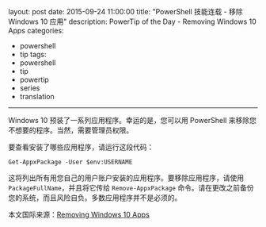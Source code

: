 ﻿layout: post
date: 2015-09-24 11:00:00
title: "PowerShell 技能连载 - 移除 Windows 10 应用"
description: PowerTip of the Day - Removing Windows 10 Apps
categories:
- powershell
- tip
tags:
- powershell
- tip
- powertip
- series
- translation
---
Windows 10 预装了一系列应用程序。幸运的是，您可以用 PowerShell 来移除您不想要的程序。当然，需要管理员权限。

要查看安装了哪些应用程序，请运行这段代码：

    Get-AppxPackage -User $env:USERNAME

这将列出所有用您自己的用户账户安装的应用程序。要移除应用程序，请使用 `PackageFullName`，并且将它传给 `Remove-AppxPackage` 命令。请在更改之前备份您的系统，而且风险自负。多数应用程序并不是必须的。

<!--more-->
本文国际来源：[Removing Windows 10 Apps](http://community.idera.com/powershell/powertips/b/tips/posts/removing-windows-10-apps)

